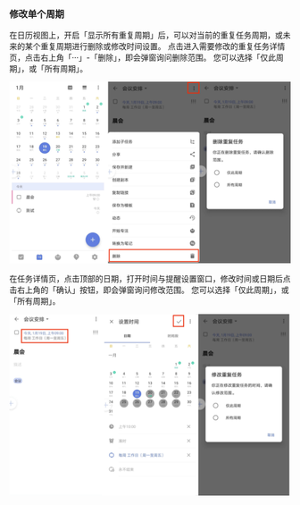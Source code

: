 ### 修改单个周期

在日历视图上，开启「显示所有重复周期」后，可以对当前的重复任务周期，或未来的某个重复周期进行删除或修改时间设置。
点击进入需要修改的重复任务详情页，点击右上角「···」-「删除」，即会弹窗询问删除范围。
您可以选择「仅此周期」，或「所有周期」。

![](../../images/android/143.png)

在任务详情页，点击顶部的日期，打开时间与提醒设置窗口，修改时间或日期后点击右上角的「确认」按钮，即会弹窗询问修改范围。
您可以选择「仅此周期」，或「所有周期」。

![](../../images/android/144.png)